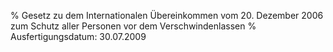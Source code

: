 % Gesetz zu dem Internationalen Übereinkommen vom 20. Dezember 2006 zum Schutz aller Personen vor dem Verschwindenlassen
% Ausfertigungsdatum: 30.07.2009
 